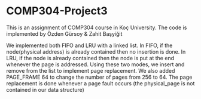 # COMP304-Project3

This is an assignment of COMP304 course in Koç University.
The code is implemented by Özden Gürsoy & Zahit Başyiğit

We implemented both FIFO and LRU with a linked list.
In FIFO, if the node(physical address) is already contained then no insertion is done.
In LRU, if the node is already contained then the node is put at the end whenever the page is addressed.
Using these two modes, we insert and remove from the list to implement page replacement.
We also added PAGE_FRAME 64 to change the number of pages from 256 to 64.
The page replacement is done whenever a page fault occurs (the physical_page is not contained in our data structure)
